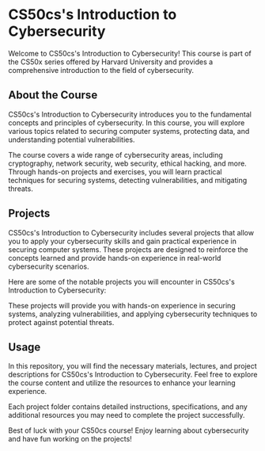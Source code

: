 # CS50cs's Introduction to Cybersecurity

Welcome to CS50cs's Introduction to Cybersecurity! This course is part of the CS50x series offered by Harvard University and provides a comprehensive introduction to the field of cybersecurity.

## About the Course

CS50cs's Introduction to Cybersecurity introduces you to the fundamental concepts and principles of cybersecurity. In this course, you will explore various topics related to securing computer systems, protecting data, and understanding potential vulnerabilities.

The course covers a wide range of cybersecurity areas, including cryptography, network security, web security, ethical hacking, and more. Through hands-on projects and exercises, you will learn practical techniques for securing systems, detecting vulnerabilities, and mitigating threats.

## Projects

CS50cs's Introduction to Cybersecurity includes several projects that allow you to apply your cybersecurity skills and gain practical experience in securing computer systems. These projects are designed to reinforce the concepts learned and provide hands-on experience in real-world cybersecurity scenarios.

Here are some of the notable projects you will encounter in CS50cs's Introduction to Cybersecurity:



These projects will provide you with hands-on experience in securing systems, analyzing vulnerabilities, and applying cybersecurity techniques to protect against potential threats.

## Usage

In this repository, you will find the necessary materials, lectures, and project descriptions for CS50cs's Introduction to Cybersecurity. Feel free to explore the course content and utilize the resources to enhance your learning experience.

Each project folder contains detailed instructions, specifications, and any additional resources you may need to complete the project successfully.

Best of luck with your CS50cs course! Enjoy learning about cybersecurity and have fun working on the projects!

